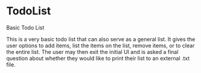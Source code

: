 # TodoList
Basic Todo List

This is a very basic todo list that can also serve as a general list. It
gives the user options to add items, list the items on the list, remove
items, or to clear the entire list. The user may then exit the initial
UI and is asked a final question about whether they would like to print
their list to an external .txt file. 

